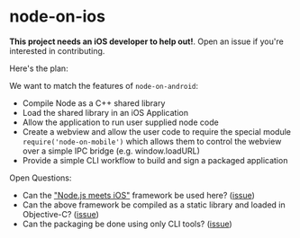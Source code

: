# node-on-ios

**This project needs an iOS developer to help out!**. Open an issue if you're interested in contributing.

Here's the plan:

We want to match the features of `node-on-android`:

- Compile Node as a C++ shared library
- Load the shared library in an iOS Application
- Allow the application to run user supplied node code
- Create a webview and allow the user code to require the special module `require('node-on-mobile')` which allows them to control the webview over a simple IPC bridge (e.g. window.loadURL)
- Provide a simple CLI workflow to build and sign a packaged application

Open Questions:

- Can the ["Node.js meets iOS"](https://github.com/janeasystems/node-mobile-react-demo) framework be used here? ([issue](https://github.com/node-on-mobile/node-on-ios/issues/1))
- Can the above framework be compiled as a static library and loaded in Objective-C? ([issue](https://github.com/node-on-mobile/node-on-ios/issues/2))
- Can the packaging be done using only CLI tools? ([issue](https://github.com/node-on-mobile/node-on-ios/issues/3))
